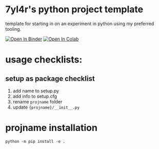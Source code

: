 # 7yl4r's python project template
template for starting in on an experiment in python using my preferred tooling.

[![Open In Binder](https://mybinder.org/badge_logo.svg                     )]( https://mybinder.org/v2/gh/marinebon/dwc-bias-analysis/HEAD )
[![Open In Colab ](https://colab.research.google.com/assets/colab-badge.svg)]( https://colab.research.google.com/github/marinebon/dwc-bias-analysis )

# usage checklists:
## setup as package checklist
1. add name to setup.py
2. add info to setup.cfg
3. rename `projname` folder
4. update `{projname}/__init__.py`

# projname installation

```
python -m pip install -e .
````
